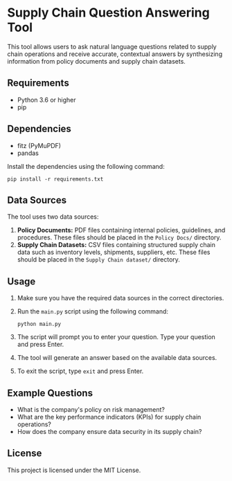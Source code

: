 # Supply Chain Question Answering Tool

This tool allows users to ask natural language questions related to supply chain operations and receive accurate, contextual answers by synthesizing information from policy documents and supply chain datasets.

## Requirements

*   Python 3.6 or higher
*   pip

## Dependencies

*   fitz (PyMuPDF)
*   pandas

Install the dependencies using the following command:

```
pip install -r requirements.txt
```

## Data Sources

The tool uses two data sources:

1.  **Policy Documents:** PDF files containing internal policies, guidelines, and procedures. These files should be placed in the `Policy Docs/` directory.
2.  **Supply Chain Datasets:** CSV files containing structured supply chain data such as inventory levels, shipments, suppliers, etc. These files should be placed in the `Supply Chain dataset/` directory.

## Usage

1.  Make sure you have the required data sources in the correct directories.
2.  Run the `main.py` script using the following command:

    ```
    python main.py
    ```

3.  The script will prompt you to enter your question. Type your question and press Enter.
4.  The tool will generate an answer based on the available data sources.
5.  To exit the script, type `exit` and press Enter.

## Example Questions

*   What is the company's policy on risk management?
*   What are the key performance indicators (KPIs) for supply chain operations?
*   How does the company ensure data security in its supply chain?

## License

This project is licensed under the MIT License.